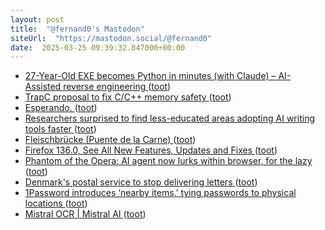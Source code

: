 ```yaml
---
layout: post
title:  "@fernand0's Mastodon"
siteUrl:  "https://mastodon.social/@fernand0"
date:  2025-03-25 09:39:32.847000+00:00
---
```

*  [27-Year-Old EXE becomes Python in minutes (with Claude) – AI-Assisted reverse engineering  ](https://blog.adafruit.com/2025/02/27/27-year-old-exe-becomes-python-in-minutes-with-claude-ai-assisted-reverse-engineering/) ([toot](https://mastodon.social/@fernand0/114222404261975315))
*  [TrapC proposal to fix C/C++ memory safety ](https://www.infoworld.com/article/3836025/trapc-proposal-to-fix-c-c-memory-safety.htm) ([toot](https://mastodon.social/@fernand0/114220688303693483))
*  [Esperando. ](https://avecesunafoto.wordpress.com/2025/03/24/esperando-2) ([toot](https://mastodon.social/@fernand0/114218929792139696))
*  [Researchers surprised to find less-educated areas adopting AI writing tools faster ](https://arstechnica.com/ai/2025/03/researchers-surprised-to-find-less-educated-areas-adopting-ai-writing-tools-faster) ([toot](https://mastodon.social/@fernand0/114218433183907978))
*  [Fleischbrücke (Puente de la Carne) ](https://www.flickr.com/photos/fernand0/54374724971) ([toot](https://mastodon.social/@fernand0/114218363487239839))
*  [Firefox  136.0, See All New Features, Updates and Fixes ](https://www.mozilla.org/en-US/firefox/136.0/releasenotes) ([toot](https://mastodon.social/@fernand0/114217324364889556))
*  [Phantom of the Opera: AI agent now lurks within browser, for the lazy ](https://www.theregister.com/2025/03/03/phantom_of_the_opera_browser) ([toot](https://mastodon.social/@fernand0/114217082383987243))
*  [Denmark's postal service to stop delivering letters ](https://www.bbc.com/news/articles/ckg8jllq283) ([toot](https://mastodon.social/@fernand0/114216934618167747))
*  [1Password introduces ‘nearby items,’ tying passwords to physical locations ](https://www.engadget.com/cybersecurity/1password-introduces-nearby-items-tying-passwords-to-physical-locations-140040723.htm) ([toot](https://mastodon.social/@fernand0/114216597825696765))
*  [Mistral OCR \| Mistral AI ](https://mistral.ai/news/mistral-oc) ([toot](https://mastodon.social/@fernand0/114215023236686298))
